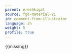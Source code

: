 ```yaml
---
parent: ereshkigal
source: fgo-material-vi
id: comment-from-illustrator
language: zh
weight: 5
profile: true
---
```


{{missing}}
